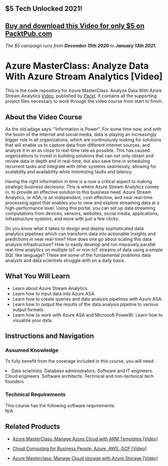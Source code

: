 ## $5 Tech Unlocked 2021!
[Buy and download this Video for only $5 on PacktPub.com](https://www.packtpub.com/product/azure-masterclass-analyze-data-with-azure-stream-analytics-video/9781789340327)
-----
*The $5 campaign         runs from __December 15th 2020__ to __January 13th 2021.__*




# Azure MasterClass: Analyze Data With Azure Stream Analytics [Video]
This is the code repository for Azure MasterClass: Analyze Data With Azure Stream Analytics [Video](https://www.packtpub.com/virtualization-and-cloud/azure-masterclass-analyze-data-azure-stream-analytics-video), published by [Packt](https://www.packtpub.com/?utm_source=github). It contains all the supporting project files necessary to work through the video course from start to finish.
## About the Video Course
As the old adage says: "Information is Power". For some time now, and with the boom of the Internet and social media, data is playing an increasingly bigger role in all organizations, which are continuously looking for solutions that will enable us to capture data from different internet sources, and analyze it in an as close to real-time rate as possible. This has caused organizations to invest in building solutions that can not only obtain and review data in depth and in real-time, but also save time in scheduling recurrent tasks and integrate with other systems seamlessly, allowing for scalability and availability while minimizing faults and latency.

Having the right information in time is a now a critical aspect to making strategic business decisions. This is where Azure Stream Analytics comes in, to provide an effective solution to this business need. Azure Stream Analytics, or ASA, is an independent, cost-effective, and near real-time processing agent that enables you to view and explore streaming data at a high-performance level. Using this portal, you can set up data streaming computations from devices, sensors, websites, social media, applications, infrastructure systems, and more with just a few clicks.

Do you know what it takes to design and deploy sophisticated data analytics pipelines which can transform data into actionable insights and predictions in near real-time? How does one go about scaling this data analysis infrastructure? How to easily develop and run massively parallel real-time analytics on multiple IoT or non-IoT streams of data using a simple SQL like language? These are some of the fundamental problems data analysts and data scientists struggle with on a daily basis.

<H2>What You Will Learn</H2>
<DIV class=book-info-will-learn-text>
<UL>
<LI>Learn about Azure Stream Analytics.</li>
<LI>Learn how to input data into Azure ASA.</li>
<LI>Learn how to create queries and data analysis pipelines with Azure ASA.</li>
<LI>Learn how to output the results of the data analysis pipeline to various output formats.</li>
<LI>Learn how to work with Azure ASA and Microsoft PowerBI. Learn how to visualize your data.</li>
</UL></DIV>

## Instructions and Navigation
### Assumed Knowledge
To fully benefit from the coverage included in this course, you will need:<br/>
<DIV class=book-info-will-learn-text>
<LI> Data scientists. Database administrators. Software and IT engineers. Cloud engineers. Software architects. Technical and non-technical tech founders	</li>
<DIV>

### Technical Requirements
This course has the following software requirements:<br/>
N/A

## Related Products
* [Azure MasterClass: Manage Azure Cloud with ARM Templates [Video]
](https://www.packtpub.com/application-development/azure-masterclass-manage-azure-cloud-arm-templates-video)

* [Cloud Computing for Business People: Azure, AWS, GCP [Video]
]( https://www.packtpub.com/application-development/cloud-computing-business-people-azure-aws-gcp-video)

* [Azure Masterclass: Manage Cloud storage with Azure Storage [Video]
]( https://www.packtpub.com/web-development/azure-masterclass-manage-cloud-storage-azure-storage-video)

